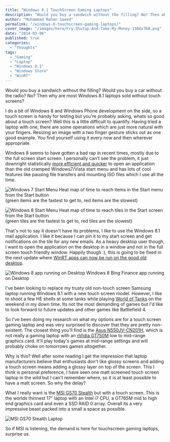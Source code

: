 ```yaml
---
title: "Windows 8.1 TouchScreen Gaming Laptops"
description: "Would you buy a sandwich without the filling? No? Then why are most Windows 8.1 laptops sold without touchscreens? We need a touchscreen gaming laptop."
author: "Muhammad Rehan Saeed"
permalink: "/windows-8-touchscreen-gaming-laptops/"
cover_image: "/images/hero/Fry-Shutup-And-Take-My-Money-1366x768.png"
date: "2014-03-06"
published: true
categories:
  - "Thoughts"
tags:
  - "Gaming"
  - "Laptop"
  - "Windows 8.1"
  - "Windows Store"
  - "WinRT"
---
```


Would you buy a sandwich without the filling? Would you buy a car without the radio? No? Then why are most Windows 8.1 laptops sold without touch screens?

I do a bit of Windows 8 and Windows Phone development on the side, so a touch screen is handy for testing but you're probably asking, whats so good about a touch screen? Well this is a little difficult to quantify. Having tried a laptop with one, there are some operations which are just more natural with your fingers. Resizing an image with a two finger gesture sticks out as one good example. You find yourself using it every now and then wherever appropriate.

Windows 8 seems to have gotten a bad rap in recent times, mostly due to the full screen start screen. I personally can't see the problem, it just downright statistically [more efficient and quicker](http://blogs.msdn.com/b/b8/archive/2011/10/11/reflecting-on-your-comments-on-the-start-screen.aspx) to open an application than the old cramped Windows7/Vista start menu and has lots of cool features like pausing file transfers and mounting ISO files which I use all the time.

![Windows 7 Start Menu](./images/Windows-7-Start-Menu.png)
Heat map of time to reach items in the Start menu from the Start button  
(green items are the fastest to get to, red items are the slowest)

![Windows 8 Start Menu](./images/Windows-8-Start-Menu.png)
Heat map of time to reach tiles in the Start screen from the Start button  
(green tiles are the fastest to get to, red tiles are the slowest)

That's not to say it doesn't have its problems, I like to use the Windows 8.1 mail application. I like it because I can pin it to my start screen and get notifications on the tile for any new emails. As a heavy desktop user though, I want to open the application on the desktop in a window and not in the full screen touch friendly window. Happily though :), this is going to be fixed in the next update where [WinRT apps can now be run on the good old desktop](http://www.wpcentral.com/more-windows-81-update-leaks-appear-apps-desktop).

![Windows 8 app running on Desktop](./images/Windows-8-app-on-Desktop.jpg)
Windows 8 Bing Finance app running on Desktop

I've been looking to replace my trusty old non-touch screen Samsung laptop running Windows 8.1 with a new touch screen model. However, I like to shoot a few HE shells at some tanks while playing [World of Tanks](http://worldoftanks.com/) on the weekend in my down time. Its not the most demanding of games but I'd like to look forward to future updates and other games like Battlefield 4.

So I've been doing my research on what my options are for a touch screen gaming laptop and was very surprised to discover that they are pretty non-existent. The closest thing you'll find is the [Asus N550JV-CN201H](http://www.notebookcheck.net/Review-Asus-N550JV-CN201H-Notebook.98311.0.html), which is not really a gaming laptop with an [nVidia GT750M](http://www.notebookcheck.net/NVIDIA-GeForce-GT-750M.90245.0.html) low to mid-range graphics card. It'll play today's games at mid-range settings and will probably choke on tomorrows games altogether.

Why is this? Well after some reading I get the impression that laptop manufacturers believe that enthusiasts don't like glossy screens and adding a touch screen means adding a glossy layer on top of the screen. This I think is personal preference, I have seen one matt screened touch screen laptop in the wild but I can't remember where, so it is at least possible to have a matt screen. So why the delay?

What I really want is the [MSI GS70 Stealth](http://www.notebookcheck.net/Review-MSI-GS70-65M21621-Notebook.102287.0.html) but with a touch screen. This is the worlds thinnest 17" laptop with an Intel i7 CPU, a GT765M mid to high end graphics card and even a SSD RAID 0 array. Overall its a very impressive beast packed into a small a space as possible.

![MSI GS70 Stealth Laptop](./images/MSI-GS70-Stealth-Laptop.png)

So if MSI is listening, the demand is here for touchscreen gaming laptops, surprise us.

